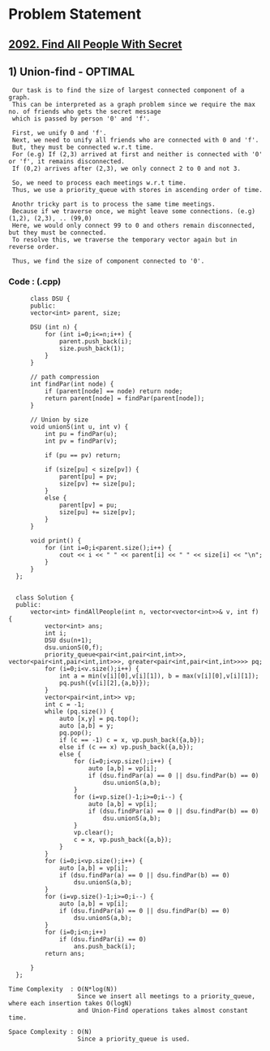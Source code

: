 # Problem Statement

## [2092. Find All People With Secret](https://leetcode.com/problems/find-all-people-with-secret/)


## 1) Union-find - OPTIMAL

     Our task is to find the size of largest connected component of a graph.
     This can be interpreted as a graph problem since we require the max no. of friends who gets the secret message
     which is passed by person '0' and 'f'.
     
     First, we unify 0 and 'f'.
     Next, we need to unify all friends who are connected with 0 and 'f'.
     But, they must be connected w.r.t time.
     For (e.g) If (2,3) arrived at first and neither is connected with '0' or 'f', it remains disconnected.
     If (0,2) arrives after (2,3), we only connect 2 to 0 and not 3.
     
     So, we need to process each meetings w.r.t time. 
     Thus, we use a priority_queue with stores in ascending order of time.
     
     Anothr tricky part is to process the same time meetings.
     Because if we traverse once, we might leave some connections. (e.g) (1,2), (2,3), .. (99,0)
     Here, we would only connect 99 to 0 and others remain disconnected, but they must be connected.
     To resolve this, we traverse the temporary vector again but in reverse order.
     
     Thus, we find the size of component connected to '0'.
  
        
   ### Code : (.cpp)  
      
          class DSU {
          public:
          vector<int> parent, size;

          DSU (int n) {
              for (int i=0;i<=n;i++) {
                  parent.push_back(i);
                  size.push_back(1);
              }
          }

          // path compression
          int findPar(int node) {
              if (parent[node] == node) return node;
              return parent[node] = findPar(parent[node]);
          }

          // Union by size
          void unionS(int u, int v) {
              int pu = findPar(u);
              int pv = findPar(v);

              if (pu == pv) return;

              if (size[pu] < size[pv]) {
                  parent[pu] = pv;
                  size[pv] += size[pu];
              }
              else {
                  parent[pv] = pu;
                  size[pu] += size[pv];
              }
          }

          void print() {
              for (int i=0;i<parent.size();i++) {
                  cout << i << " " << parent[i] << " " << size[i] << "\n";
              }
          }
      };


      class Solution {
      public:
          vector<int> findAllPeople(int n, vector<vector<int>>& v, int f) {
              vector<int> ans;
              int i;
              DSU dsu(n+1);
              dsu.unionS(0,f);
              priority_queue<pair<int,pair<int,int>>, vector<pair<int,pair<int,int>>>, greater<pair<int,pair<int,int>>>> pq;
              for (i=0;i<v.size();i++) {
                  int a = min(v[i][0],v[i][1]), b = max(v[i][0],v[i][1]);
                  pq.push({v[i][2],{a,b}});
              }
              vector<pair<int,int>> vp;
              int c = -1;
              while (pq.size()) {
                  auto [x,y] = pq.top();
                  auto [a,b] = y;
                  pq.pop();
                  if (c == -1) c = x, vp.push_back({a,b});
                  else if (c == x) vp.push_back({a,b});
                  else {
                      for (i=0;i<vp.size();i++) {
                          auto [a,b] = vp[i];
                          if (dsu.findPar(a) == 0 || dsu.findPar(b) == 0)
                              dsu.unionS(a,b);
                      }
                      for (i=vp.size()-1;i>=0;i--) {
                          auto [a,b] = vp[i];
                          if (dsu.findPar(a) == 0 || dsu.findPar(b) == 0)
                              dsu.unionS(a,b);
                      }
                      vp.clear();
                      c = x, vp.push_back({a,b});
                  }
              }
              for (i=0;i<vp.size();i++) {
                  auto [a,b] = vp[i];
                  if (dsu.findPar(a) == 0 || dsu.findPar(b) == 0)
                      dsu.unionS(a,b);
              }
              for (i=vp.size()-1;i>=0;i--) {
                  auto [a,b] = vp[i];
                  if (dsu.findPar(a) == 0 || dsu.findPar(b) == 0)
                      dsu.unionS(a,b);
              }
              for (i=0;i<n;i++) 
                  if (dsu.findPar(i) == 0) 
                      ans.push_back(i);
              return ans;

          }
      };

    Time Complexity  : O(N*log(N))
                       Since we insert all meetings to a priority_queue, where each insertion takes O(logN)
                       and Union-Find operations takes almost constant time.

    Space Complexity : O(N)
                       Since a priority_queue is used.
